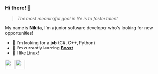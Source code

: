 ### Hi there! 👋

> *The most meaningful goal in life is to foster talent*

My name is **Nikita**, I'm a junior software developer who's looking for new opportunities!
- 🔭 I'm looking for a **job** (C#, C++, Python)
- 🌱 I'm currently learning **[Boost](https://www.boost.org/)**
- 🐧 I like Linux!

<code><a target="_blank" href="https://www.linkedin.com/in/xtenzq/"><img height="30" src="https://cdn3.iconfinder.com/data/icons/free-social-icons/67/linkedin_square_color-256.png"></a></code>
<code><a target="_blank" href="mailto:me@rusetskii.dev"><img height="30" src="https://image.flaticon.com/icons/svg/732/732223.svg"></a></code>

<!--
**xtenzQ/xtenzQ** is a ✨ _special_ ✨ repository because its `README.md` (this file) appears on your GitHub profile.

Here are some ideas to get you started:

-  I’m currently working on ...
- 🌱 I’m currently learning ...
- 👯 I’m looking to collaborate on ...
- 🤔 I’m looking for help with ...
- 💬 Ask me about ...
- 📫 How to reach me: ...
- 😄 Pronouns: ...
- ⚡ Fun fact: ...
-->
